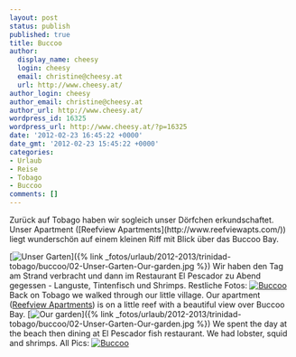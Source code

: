 ```yaml
---
layout: post
status: publish
published: true
title: Buccoo
author:
  display_name: cheesy
  login: cheesy
  email: christine@cheesy.at
  url: http://www.cheesy.at/
author_login: cheesy
author_email: christine@cheesy.at
author_url: http://www.cheesy.at/
wordpress_id: 16325
wordpress_url: http://www.cheesy.at/?p=16325
date: '2012-02-23 16:45:22 +0000'
date_gmt: '2012-02-23 15:45:22 +0000'
categories:
- Urlaub
- Reise
- Tobago
- Buccoo
comments: []
---
```

<!--:de-->Zurück auf Tobago haben wir sogleich unser Dörfchen erkundschaftet. Unser Apartment ([Reefview Apartments](http://www.reefviewapts.com/)) liegt wunderschön auf einem kleinen Riff mit Blick über das Buccoo Bay.
[![](http://www.cheesy.at/wp-content/uploads/02-Unser-Garten-Our-garden-300x199.jpg "Unser Garten")]({% link _fotos/urlaub/2012-2013/trinidad-tobago/buccoo/02-Unser-Garten-Our-garden.jpg %})
Wir haben den Tag am Strand verbracht und dann im Restaurant El Pescador zu Abend gegessen - Languste, Tintenfisch und Shrimps.
Restliche Fotos:
[![](http://www.cheesy.at/wp-content/uploads/thumb19.jpg "Buccoo")](http://www.cheesy.at/fotos/urlaub/trinidad-tobago/buccoo/)<!--:--><!--:en-->Back on Tobago we walked through our little village. Our apartment ([Reefview Apartments](http://www.reefviewapts.com/)) is on a little reef with a beautiful view over Buccoo Bay.
[![](http://www.cheesy.at/wp-content/uploads/02-Unser-Garten-Our-garden-300x199.jpg "Our garden")]({% link _fotos/urlaub/2012-2013/trinidad-tobago/buccoo/02-Unser-Garten-Our-garden.jpg %})
We spent the day at the beach then dining at El Pescador fish restaurant. We had lobster, squid and shrimps.
All Pics:
[![](http://www.cheesy.at/wp-content/uploads/thumb19.jpg "Buccoo")](http://www.cheesy.at/en/fotos/urlaub/trinidad-tobago/buccoo/)<!--:-->
